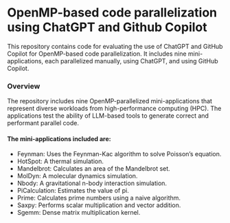 # OpenMP-based code parallelization using ChatGPT and Github Copilot

This repository contains code for evaluating the use of ChatGPT and GitHub Copilot for OpenMP-based code parallelization. It includes nine mini-applications, each parallelized manually, using ChatGPT, and using GitHub Copilot. 

### Overview
The repository includes nine OpenMP-parallelized mini-applications that represent diverse workloads from high-performance computing (HPC). The applications test the ability of LLM-based tools to generate correct and performant parallel code.

#### The mini-applications included are:
- Feynman: Uses the Feynman-Kac algorithm to solve Poisson’s equation.
- HotSpot: A thermal simulation.
- Mandelbrot: Calculates an area of the Mandelbrot set.
- MolDyn: A molecular dynamics simulation.
- Nbody: A gravitational n-body interaction simulation.
- PiCalculation: Estimates the value of pi.
- Prime: Calculates prime numbers using a naive algorithm.
- Saxpy: Performs scalar multiplication and vector addition.
- Sgemm: Dense matrix multiplication kernel.


